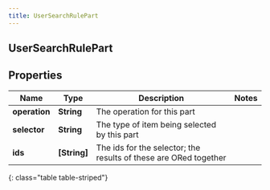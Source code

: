 ```yaml
---
title: UserSearchRulePart
---
```

## UserSearchRulePart

## Properties

|Name | Type | Description | Notes|
|------------ | ------------- | ------------- | -------------|
| **operation** | **String** | The operation for this part | |
| **selector** | **String** | The type of item being selected by this part | |
| **ids** | **[String]** | The ids for the selector; the results of these are ORed together | |
{: class="table table-striped"}


